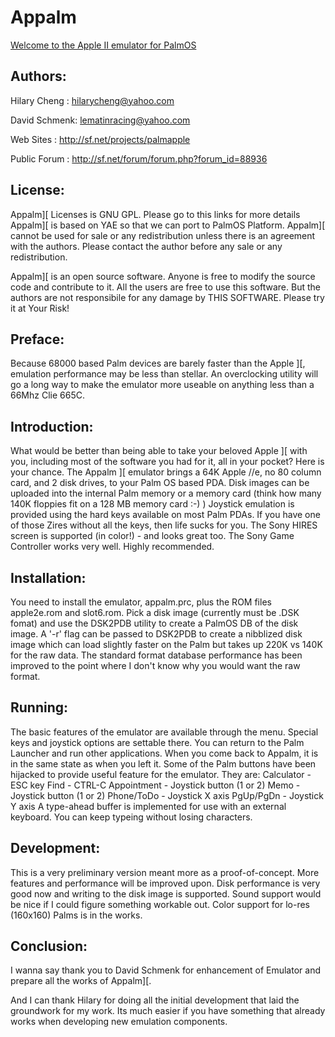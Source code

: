 # Appalm

[Welcome to the Apple II emulator for PalmOS](https://github.com/dschmenk/Appalm/blob/master/html/PalmApple.html)

## Authors:

Hilary Cheng : hilarycheng@yahoo.com

David Schmenk: lematinracing@yahoo.com

Web Sites    : http://sf.net/projects/palmapple

Public Forum : http://sf.net/forum/forum.php?forum_id=88936

## License:
Appalm][ Licenses is GNU GPL. Please go to this links for more
details Appalm][ is based on YAE so that we can port to PalmOS
Platform. Appalm][ cannot be used for sale or any redistribution
unless there is an agreement with the authors. Please contact
the author before any sale or any redistribution.

Appalm][ is an open source software.  Anyone is free to modify
the source code and contribute to it. All the users are free to
use this software. But the authors are not responsibile for any
damage by THIS SOFTWARE. Please try it at Your Risk!

## Preface:
Because  68000  based  Palm  devices are barely faster than the
Apple  ][,  emulation  performance may be less than stellar. An
overclocking  utility  will  go a long way to make the emulator
more useable on anything less than a 66Mhz Clie 665C.

## Introduction:
What would be better than being able to take your beloved Apple
][ with you, including most of the software you had for it, all
in  your  pocket?  Here  is your chance. The Appalm ][ emulator
brings  a  64K Apple //e, no 80 column card, and 2 disk drives,
to your Palm OS based PDA. Disk images can be uploaded into the
internal  Palm  memory  or  a  memory card (think how many 140K
floppies  fit  on a 128 MB memory card :-) ) Joystick emulation
is provided using the hard keys available on most Palm PDAs. If
you  have  one  of  those Zires without all the keys, then life
sucks for you. The Sony HIRES screen is supported (in color!) -
and  looks great too. The Sony Game Controller works very well.
Highly recommended.

## Installation:
You  need  to  install  the  emulator, appalm.prc, plus the ROM
files  apple2e.rom  and slot6.rom. Pick a disk image (currently
must  be  .DSK  fomat)  and use the DSK2PDB utility to create a
PalmOS  DB  of  the  disk  image.  A '-r' flag can be passed to
DSK2PDB  to  create  a  nibblized  disk  image  which  can load
slightly  faster  on the Palm but takes up 220K vs 140K for the
raw  data.  The  standard  format database performance has been
improved to the point where I don't know why you would want the
raw format.

## Running:
The  basic  features  of the emulator are available through the
menu. Special keys and joystick options are settable there. You
can  return  to  the  Palm Launcher and run other applications.
When  you  come back to Appalm, it is in the same state as when
you  left  it.  Some  of the Palm buttons have been hijacked to
provide useful feature for the emulator. They are:
	Calculator	- ESC key
	Find		- CTRL-C
	Appointment	- Joystick button (1 or 2)
	Memo		- Joystick button (1 or 2)
	Phone/ToDo	- Joystick X axis
	PgUp/PgDn	- Joystick Y axis
A  type-ahead  buffer  is  implemented for use with an external
keyboard. You can keep typeing without losing characters.

## Development:
This   is   a   very   preliminary  version  meant  more  as  a
proof-of-concept.   More   features  and  performance  will  be
improved upon. Disk performance is very good now and writing to
the  disk  image is supported. Sound support would be nice if I
could  figure  something workable out. Color support for lo-res
(160x160) Palms is in the works.

## Conclusion:
I wanna say thank you to David Schmenk for enhancement of Emulator
and prepare all the works of Appalm][.

And  I  can  thank Hilary for doing all the initial development
that  laid  the  groundwork for my work. Its much easier if you
have something that already works when developing new emulation
components.


